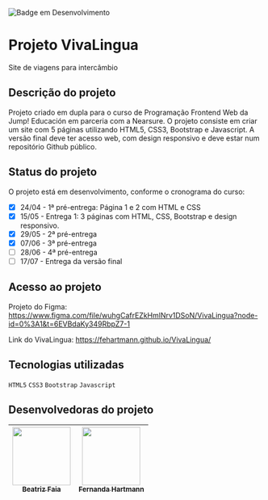 ![Badge em Desenvolvimento](http://img.shields.io/static/v1?label=STATUS&message=EM%20DESENVOLVIMENTO&color=GREEN&style=for-the-badge)

# Projeto VivaLingua
Site de viagens para intercâmbio

## **Descrição do projeto** 
Projeto criado em dupla para o curso de Programação Frontend Web da Jump! Educación em parceria com a Nearsure. O projeto consiste em criar um site com 5 páginas utilizando HTML5, CSS3, Bootstrap e Javascript. A versão final deve ter acesso web, com design responsivo e deve estar num repositório Github público.

## **Status do projeto** ##
O projeto está em desenvolvimento, conforme o cronograma do curso:
- [x] 24/04 - 1ª pré-entrega: Página 1 e 2 com HTML e CSS
- [x] 15/05 - Entrega 1: 3 páginas com HTML, CSS, Bootstrap e design responsivo.
- [x] 29/05 - 2ª pré-entrega
- [x] 07/06 - 3ª pré-entrega
- [ ] 28/06 - 4ª pré-entrega
- [ ] 17/07 - Entrega da versão final

## **Acesso ao projeto** ##
Projeto do Figma: https://www.figma.com/file/wuhgCafrEZkHmlNrv1DSoN/VivaLingua?node-id=0%3A1&t=6EVBdaKy349RbpZ7-1

Link do VivaLingua: https://fehartmann.github.io/VivaLingua/

## **Tecnologias utilizadas** ##
`HTML5` `CSS3` `Bootstrap` `Javascript`  

## **Desenvolvedoras do projeto** ##
| [<img src="https://user-images.githubusercontent.com/116191544/236593885-dfb85882-651e-4ae0-8194-b3c12eb1b880.jpeg" width=115><br><sub>Beatriz Faia</sub>](https://github.com/biafaia) | [<img src="https://user-images.githubusercontent.com/116191544/236594514-ede9f1ca-ffa0-4ec9-8a48-6c45e7a4fb52.png" width=115><br><sub>Fernanda Hartmann</sub>](https://github.com/fehartmann) | 
| :---: | :---: |


